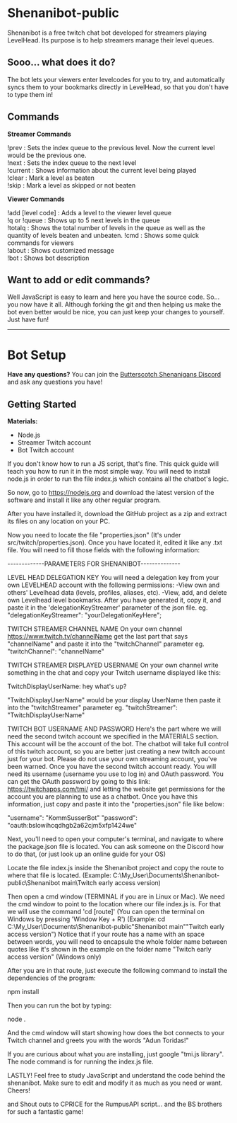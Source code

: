 # Shenanibot-public
Shenanibot is a free twitch chat bot developed for streamers playing LevelHead. Its purpose is to help streamers manage their level queues.

## Sooo... what does it do?

The bot lets your viewers enter levelcodes for you to try, and automatically syncs them to your bookmarks directly in LevelHead, so that you don't have to type them in!

## Commands

**Streamer Commands**
  
!prev : Sets the index queue to the previous level. Now the current level would be the previous one.  
!next : Sets the index queue to the next level  
!current : Shows information about the current level being played  
!clear : Mark a level as beaten  
!skip : Mark a level as skipped or not beaten  
  
**Viewer Commands**  

!add \[level code\] : Adds a level to the viewer level queue  
!q or !queue : Shows up to 5 next levels in the queue  
!totalq : Shows the total number of levels in the queue as well as the quantity of levels beaten and unbeaten.
!cmd : Shows some quick commands for viewers  
!about : Shows customized message  
!bot : Shows bot description  

## Want to add or edit commands?

Well JavaScript is easy to learn and here you have the source code. So... you now have it all. Although forking the git and then helping us make the bot even better would be nice, you can just keep your changes to yourself. Just have fun!

---

# Bot Setup

**Have any questions?**
You can join the [Butterscotch Shenanigans Discord](https://discord.gg/w55QE5Y) and ask any questions you have!  

## Getting Started

**Materials:**  
* Node.js
* Streamer Twitch account
* Bot Twitch account


If you don't know how to run a JS script, that's fine. This quick guide will teach you how to run it in the most simple way. 
You will need to install node.js in order to run the file index.js which contains all the chatbot's logic.

So now, go to https://nodejs.org and download the latest version of the software and install it like any other regular program.

After you have installed it, download the GitHub project as a zip and extract its files on any location on your PC.

Now you need to locate the file "properties.json" (It's under src/twitch/properties.json). Once you have located it, edited it like any .txt file.
You will need to fill those fields with the following information:

-------------PARAMETERS FOR SHENANIBOT--------------

LEVEL HEAD DELEGATION KEY
You will need a delegation key from your own LEVELHEAD account with the following permissions:
    -View own and others' Levelhead data (levels, profiles, aliases, etc).
    -View, add, and delete own Levelhead level bookmarks.
After you have generated it, copy it, and paste it in the 'delegationKeyStreamer' parameter of the json file. eg.
"delegationKeyStreamer": "yourDelegationKeyHere";

TWITCH STREAMER CHANNEL NAME
On your own channel https://www.twitch.tv/channelName
get the last part that says "channelName" and paste it into the "twitchChannel" parameter eg.
"twitchChannel": "channelName"

TWITCH STREAMER DISPLAYED USERNAME
On your own channel write something in the chat and copy your Twitch username displayed like this:

TwitchDisplayUserName: hey what's up?

"TwitchDisplayUserName" would be your display UserName then paste it into the "twitchStreamer" parameter eg.
"twitchStreamer": "TwitchDisplayUserName"

TWITCH BOT USERNAME AND PASSWORD
Here's the part where we will need the second twitch account we specified in the MATERIALS section. 
This account will be the account of the bot.
The chatbot will take full control of this twitch account, so you are better just creating a new twitch account just for your bot. 
Please do not use your own streaming account, you've been warned.
Once you have the second twitch account ready. You will need its username (username you use to log in) and OAuth password. 
You can get the OAuth password by going to this link:
https://twitchapps.com/tmi/ and letting the website get permissions for the account you are planning to use as a chatbot.
Once you have this information, just copy and paste it into the "properties.json" file like below:

"username": "KommSusserBot"
"password": "oauth:bslowihcqdhgb2a62cjm5xfp1424we"

Next, you'll need to open your computer's terminal, and navigate to where the package.json file is located.
You can ask someone on the Discord how to do that, (or just look up an online guide for your OS)

Locate the file index.js inside the Shenanibot project and copy the route to where that file is located.
(Example: C:\My_User\Documents\Shenanibot-public\Shenanibot main\Twitch early access version)

Then open a cmd window (TERMINAL if you are in Linux or Mac). We need the cmd window to point to the location where our file index.js is. For that we will use the command 'cd [route]'
(You can open the terminal on Windows by pressing 'Window Key + R')
(Example: cd C:\My_User\Documents\Shenanibot-public\"Shenanibot main"\"Twitch early access version")
Notice that if your route has a name with an space between words, you will need to encapsule the whole folder name between quotes like it's shown in the example on the folder name "Twitch early access version" (Windows only)

After you are in that route, just execute the following command to install the dependencies of the program:

npm install

Then you can run the bot by typing:

node .

And the cmd window will start showing how does the bot connects to your Twitch channel and greets you with the words "Adun Toridas!"

If you are curious about what you are installing, just google "tmi.js library".
The node command is for running the index.js file.

LASTLY!
Feel free to study JavaScript and understand the code behind the shenanibot. Make sure to edit and modify it as much as you need or want. Cheers!

and Shout outs to CPRICE for the RumpusAPI script... and the BS brothers for such a fantastic game!